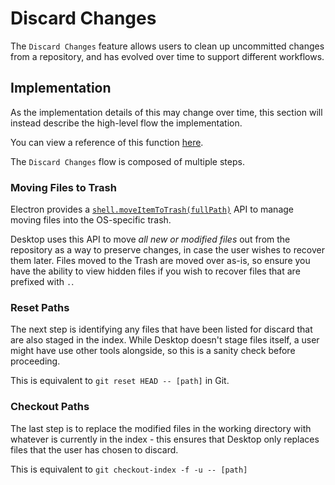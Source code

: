 # Discard Changes

The `Discard Changes` feature allows users to clean up uncommitted changes from
a repository, and has evolved over time to support different workflows.

## Implementation

As the implementation details of this may change over time, this section will
instead describe the high-level flow the implementation.

You can view a reference of this function [here](https://github.com/desktop/desktop/blob/2b111155914cb44824b39ee197deed23bb825a1a/app/src/lib/stores/git-store.ts#L1066).

The `Discard Changes` flow is composed of multiple steps.

### Moving Files to Trash

Electron provides a [`shell.moveItemToTrash(fullPath)`](https://electronjs.org/docs/api/shell#shellmoveitemtotrashfullpath)
API to manage moving files into the OS-specific trash.

Desktop uses this API to move _all new or modified files_ out from the
repository as a way to preserve changes, in case the user wishes to recover
them later. Files moved to the Trash are moved over as-is, so ensure you have
the ability to view hidden files if you wish to recover files that are prefixed
with `.`.

### Reset Paths

The next step is identifying any files that have been listed for discard that
are also staged in the index. While Desktop doesn't stage files itself, a user
might have use other tools alongside, so this is a sanity check before
proceeding.

This is equivalent to `git reset HEAD -- [path]` in Git.

### Checkout Paths

The last step is to replace the modified files in the working directory with
whatever is currently in the index - this ensures that Desktop only replaces
files that the user has chosen to discard.

This is equivalent to `git checkout-index -f -u -- [path]`